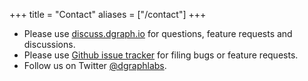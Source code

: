 +++ 
title = "Contact" 
aliases = ["/contact"] 
+++

- Please use [discuss.dgraph.io](https://discuss.dgraph.io) for questions, feature requests and discussions.
- Please use [Github issue tracker](https://github.com/dgraph-io/badger/issues) for filing bugs or feature requests.
- Follow us on Twitter [@dgraphlabs](https://twitter.com/dgraphlabs).
